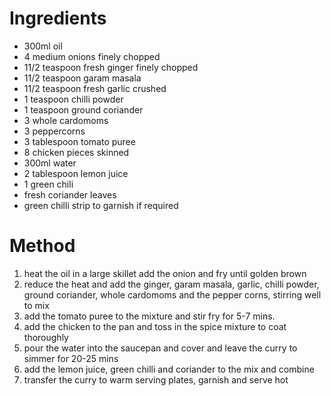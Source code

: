 # Ingredients

-   300ml oil
-   4 medium onions finely chopped
-   11/2 teaspoon fresh ginger finely chopped
-   11/2 teaspoon garam masala
-   11/2 teaspoon fresh garlic crushed
-   1 teaspoon chilli powder
-   1 teaspoon ground coriander
-   3 whole cardomoms
-   3 peppercorns
-   3 tablespoon tomato puree
-   8 chicken pieces skinned
-   300ml water
-   2 tablespoon lemon juice
-   1 green chili
-   fresh coriander leaves
-   green chilli strip to garnish if required

# Method

1.  heat the oil in a large skillet add the onion and fry until golden brown
2.  reduce the heat and add the ginger, garam masala, garlic, chilli powder, ground coriander, whole cardomoms and the pepper corns, stirring well to mix
3.  add the tomato puree to the mixture and stir fry for 5-7 mins.
4.  add the chicken to the pan and toss in the spice mixture to coat thoroughly
5.  pour the water into the saucepan and cover and leave the curry to simmer for 20-25 mins
6.  add the lemon juice, green chilli and coriander to the mix and combine
7.  transfer the curry to warm serving plates, garnish and serve hot

